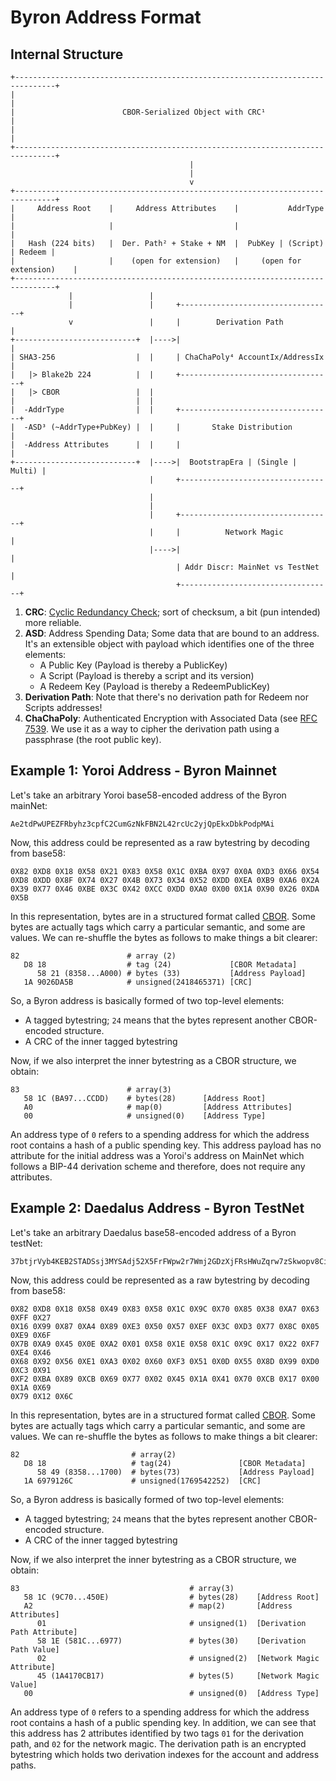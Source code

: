 # Byron Address Format

## Internal Structure

```
+-------------------------------------------------------------------------------+
|                                                                               |
|                        CBOR-Serialized Object with CRC¹                       |
|                                                                               |
+-------------------------------------------------------------------------------+
                                        |
                                        |
                                        v
+-------------------------------------------------------------------------------+
|     Address Root    |     Address Attributes    |           AddrType          |
|                     |                           |                             |
|   Hash (224 bits)   |  Der. Path² + Stake + NM  |  PubKey | (Script) | Redeem |
|                     |    (open for extension)   |     (open for extension)    |
+-------------------------------------------------------------------------------+
             |                 |
             |                 |     +----------------------------------+
             v                 |     |        Derivation Path           |
+---------------------------+  |---->|                                  |
| SHA3-256                  |  |     | ChaChaPoly⁴ AccountIx/AddressIx  |
|   |> Blake2b 224          |  |     +----------------------------------+
|   |> CBOR                 |  |
|                           |  |
|  -AddrType                |  |     +----------------------------------+
|  -ASD³ (~AddrType+PubKey) |  |     |       Stake Distribution         |
|  -Address Attributes      |  |     |                                  |
+---------------------------+  |---->|  BootstrapEra | (Single | Multi) |
                               |     +----------------------------------+
                               |
                               |
                               |     +----------------------------------+
                               |     |          Network Magic           |
                               |---->|                                  |
                                     | Addr Discr: MainNet vs TestNet   |
                                     +----------------------------------+

```

1. **CRC**: [Cyclic Redundancy Check](https://computer.howstuffworks.com/encryption7.htm);
   sort of checksum, a bit (pun intended) more reliable.
2. **ASD**: Address Spending Data; Some data that are bound to an address. It's
   an extensible object with payload which identifies one of the three elements:
    - A Public Key (Payload is thereby a PublicKey)
    - A Script (Payload is thereby a script and its version)
    - A Redeem Key (Payload is thereby a RedeemPublicKey)
3. **Derivation Path**: Note that there's no derivation path for Redeem nor
   Scripts addresses!
4. **ChaChaPoly**: Authenticated Encryption with Associated Data
   (see [RFC 7539](https://datatracker.ietf.org/doc/rfc7539).
   We use it as a way to cipher the derivation path using a passphrase (the root public key).

## Example 1: Yoroi Address - Byron Mainnet

Let's take an arbitrary Yoroi base58-encoded address of the Byron mainNet:

```
Ae2tdPwUPEZFRbyhz3cpfC2CumGzNkFBN2L42rcUc2yjQpEkxDbkPodpMAi
```

Now, this address could be represented as a raw bytestring by decoding from
base58:

```
0X82 0XD8 0X18 0X58 0X21 0X83 0X58 0X1C 0XBA 0X97 0X0A 0XD3 0X66 0X54
0XD8 0XDD 0X8F 0X74 0X27 0X4B 0X73 0X34 0X52 0XDD 0XEA 0XB9 0XA6 0X2A
0X39 0X77 0X46 0XBE 0X3C 0X42 0XCC 0XDD 0XA0 0X00 0X1A 0X90 0X26 0XDA
0X5B
```

In this representation, bytes are in a structured format called [CBOR](https://tools.ietf.org/html/rfc7049).
Some bytes are actually tags which carry a particular semantic, and some are values.
We can re-shuffle the bytes as follows to make things a bit clearer:

```
82                        # array (2)
   D8 18                  # tag (24)             [CBOR Metadata]
      58 21 (8358...A000) # bytes (33)           [Address Payload]
   1A 9026DA5B            # unsigned(2418465371) [CRC]
```

So, a Byron address is basically formed of two top-level elements:

- A tagged bytestring; `24` means that the bytes represent another CBOR-encoded structure.
- A CRC of the inner tagged bytestring

Now, if we also interpret the inner bytestring as a CBOR structure, we obtain:

```
83                        # array(3)
   58 1C (BA97...CCDD)    # bytes(28)      [Address Root]
   A0                     # map(0)         [Address Attributes]
   00                     # unsigned(0)    [Address Type]
```

An address type of `0` refers to a spending address for which the address root
contains a hash of a public spending key. This address payload has no attribute
for the initial address was a Yoroi's address on MainNet which follows a BIP-44
derivation scheme and therefore, does not require any attributes.

## Example 2: Daedalus Address - Byron TestNet

Let's take an arbitrary Daedalus base58-encoded address of a Byron testNet:

```
37btjrVyb4KEB2STADSsj3MYSAdj52X5FrFWpw2r7Wmj2GDzXjFRsHWuZqrw7zSkwopv8Ci3VWeg6bisU9dgJxW5hb2MZYeduNKbQJrqz3zVBsu9nT
```

Now, this address could be represented as a raw bytestring by decoding from
base58:

```
0X82 0XD8 0X18 0X58 0X49 0X83 0X58 0X1C 0X9C 0X70 0X85 0X38 0XA7 0X63 0XFF 0X27
0X16 0X99 0X87 0XA4 0X89 0XE3 0X50 0X57 0XEF 0X3C 0XD3 0X77 0X8C 0X05 0XE9 0X6F
0X7B 0XA9 0X45 0X0E 0XA2 0X01 0X58 0X1E 0X58 0X1C 0X9C 0X17 0X22 0XF7 0XE4 0X46
0X68 0X92 0X56 0XE1 0XA3 0X02 0X60 0XF3 0X51 0X0D 0X55 0X8D 0X99 0XD0 0XC3 0X91
0XF2 0XBA 0X89 0XCB 0X69 0X77 0X02 0X45 0X1A 0X41 0X70 0XCB 0X17 0X00 0X1A 0X69
0X79 0X12 0X6C
```

In this representation, bytes are in a structured format called [CBOR](https://tools.ietf.org/html/rfc7049).
Some bytes are actually tags which carry a particular semantic, and some are values.
We can re-shuffle the bytes as follows to make things a bit clearer:

```
82                         # array(2)
   D8 18                   # tag(24)               [CBOR Metadata]
      58 49 (8358...1700)  # bytes(73)             [Address Payload]
   1A 6979126C             # unsigned(1769542252)  [CRC]
```

So, a Byron address is basically formed of two top-level elements:

- A tagged bytestring; `24` means that the bytes represent another CBOR-encoded structure.
- A CRC of the inner tagged bytestring

Now, if we also interpret the inner bytestring as a CBOR structure, we obtain:

```
83                                      # array(3)
   58 1C (9C70...450E)                  # bytes(28)    [Address Root]
   A2                                   # map(2)       [Address Attributes]
      01                                # unsigned(1)  [Derivation Path Attribute]
      58 1E (581C...6977)               # bytes(30)    [Derivation Path Value]
      02                                # unsigned(2)  [Network Magic Attribute]
      45 (1A4170CB17)                   # bytes(5)     [Network Magic Value]
   00                                   # unsigned(0)  [Address Type]
```

An address type of `0` refers to a spending address for which the address root
contains a hash of a public spending key. In addition, we can see that this
address has 2 attributes identified by two tags `01` for the derivation path,
and `02` for the network magic. The derivation path is an encrypted bytestring
which holds two derivation indexes for the account and address paths.
